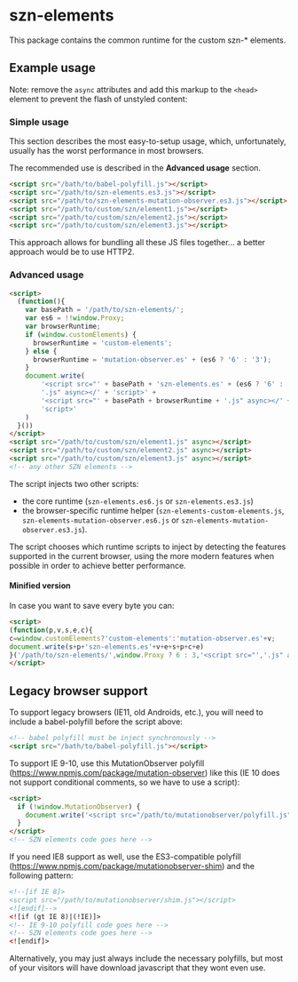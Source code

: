 # szn-elements

This package contains the common runtime for the custom szn-* elements.

## Example usage

Note: remove the `async` attributes and add this markup to the
`<head>` element to prevent the flash of unstyled content:

### Simple usage

This section describes the most easy-to-setup usage, which, unfortunately,
usually has the worst performance in most browsers.

The recommended use is described in the **Advanced usage** section.

```html
<script src="/bath/to/babel-polyfill.js"></script>
<script src="/path/to/szn-elements.es3.js"></script>
<script src="/path/to/szn-elements-mutation-observer.es3.js"></script>
<script src="/path/to/custom/szn/element1.js"></script>
<script src="/path/to/custom/szn/element2.js"></script>
<script src="/path/to/custom/szn/element3.js"></script>
```

This approach allows for bundling all these JS files together... a better
approach would be to use HTTP2.

### Advanced usage

```html
<script>
  (function(){
    var basePath = '/path/to/szn-elements/';
    var es6 = !!window.Proxy;
    var browserRuntime;
    if (window.customElements) {
      browserRuntime = 'custom-elements';
    } else {
      browserRuntime = 'mutation-observer.es' + (es6 ? '6' : '3');
    }
    document.write(
        '<script src="' + basePath + 'szn-elements.es' + (es6 ? '6' : '3') +
        '.js" async></' + 'script>' +
        '<script src="' + basePath + browserRuntime + '.js" async></' +
        'script>'
    )
  }())
</script>
<script src="/path/to/custom/szn/element1.js" async></script>
<script src="/path/to/custom/szn/element2.js" async></script>
<script src="/path/to/custom/szn/element3.js" async></script>
<!-- any other SZN elements -->
```

The script injects two other scripts:
* the core runtime (`szn-elements.es6.js` or `szn-elements.es3.js`)
* the browser-specific runtime helper (`szn-elements-custom-elements.js`,
  `szn-elements-mutation-observer.es6.js` or
  `szn-elements-mutation-observer.es3.js`).

The script chooses which runtime scripts to inject by detecting the features
supported in the current browser, using the more modern features when possible
in order to achieve better performance.

#### Minified version

In case you want to save every byte you can:

```html
<script>
(function(p,v,s,e,c){
c=window.customElements?'custom-elements':'mutation-observer.es'+v;
document.write(s+p+'szn-elements.es'+v+e+s+p+c+e)
}('/path/to/szn-elements/',window.Proxy ? 6 : 3,'<script src="','.js" async></' + 'script>'))
</script>
```

## Legacy browser support

To support legacy browsers (IE11, old Androids, etc.), you will need to include
a babel-polyfill before the script above:

```html
<!-- babel polyfill must be inject synchronously -->
<script src="/bath/to/babel-polyfill.js"></script>
```

To support IE 9-10, use this MutationObserver polyfill
(https://www.npmjs.com/package/mutation-observer) like this (IE 10 does not
support conditional comments, so we have to use a script):

```html
<script>
  if (!window.MutationObserver) {
    document.write('<script src="/path/to/mutationobserver/polyfill.js"></' + 'script>')
  }
</script>
<!-- SZN elements code goes here -->
```

If you need IE8 support as well, use the ES3-compatible polyfill
(https://www.npmjs.com/package/mutationobserver-shim) and the following
pattern:

```html
<!--[if IE 8]>
<script src="/path/to/mutationobserver/shim.js"></script>
<![endif]-->
<![if (gt IE 8)|(!IE)]>
<!-- IE 9-10 polyfill code goes here -->
<!-- SZN elements code goes here -->
<![endif]>
```

Alternatively, you may just always include the necessary polyfills, but most
of your visitors will have download javascript that they wont even use.
